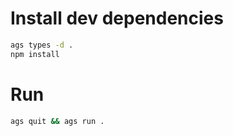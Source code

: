# Install dev dependencies

```bash
ags types -d .
npm install
``` 

# Run

```bash
ags quit && ags run .
```

